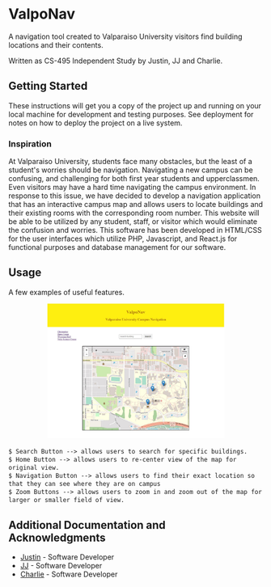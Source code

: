 # ValpoNav

A navigation tool created to Valparaiso University visitors find building locations and their contents. 

Written as CS-495 Independent Study by Justin, JJ and Charlie. 

## Getting Started

These instructions will get you a copy of the project up and running on your local machine for development and testing purposes. See deployment for notes on how to deploy the project on a live system.

### Inspiration

At Valparaiso University, students face many obstacles, but the least of a student's worries should be navigation. 
Navigating a new campus can be confusing, and challenging for both first year students and upperclassmen. 
Even visitors may have a hard time navigating the campus environment. In response to this issue, we 
have decided to develop a navigation application that has an interactive campus map and allows 
users to locate buildings and their existing rooms with the corresponding room number. 
This website will be able to be utilized by any student, staff, or visitor which 
would eliminate the confusion and worries. This software has been developed in 
HTML/CSS for the user interfaces which utilize PHP, Javascript, and React.js 
for functional purposes and database management for our software.


## Usage

A few examples of useful features.

<p align="center">
  <img src = "image/main.jpg" width=350>
</p>

```
$ Search Button --> allows users to search for specific buildings. 
$ Home Button --> allows users to re-center view of the map for original view.
$ Navigation Button --> allows users to find their exact location so that they can see where they are on campus
$ Zoom Buttons --> allows users to zoom in and zoom out of the map for larger or smaller field of view.
```


## Additional Documentation and Acknowledgments

*  [Justin](https://github.com/jklayhew) - Software Developer
*  [JJ](https://github.com/jjohn120) - Software Developer
*  [Charlie](https://github.com/charliemalach) - Software Developer
